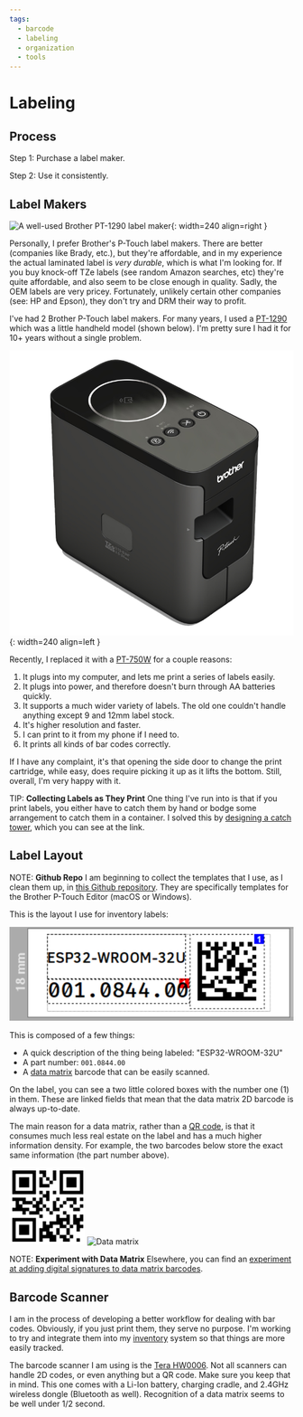 ```yaml
---
tags:
  - barcode
  - labeling
  - organization
  - tools
---
```

# Labeling

## Process

Step 1: Purchase a label maker.

Step 2: Use it consistently.

## Label Makers

![A well-used Brother PT-1290 label
maker](../img/brother-pt-1290.jpg){: width=240 align=right }

Personally, I prefer Brother's P-Touch label makers. There are better (companies like
Brady, etc.), but they're affordable, and in my experience the actual laminated
label is _very durable_, which is what I'm looking for. If you buy knock-off TZe
labels (see random Amazon searches, etc) they're quite affordable, and also seem
to be close enough in quality. Sadly, the OEM labels are very pricey.
Fortunately, unlikely certain other companies (see: HP and Epson), they don't
try and DRM their way to profit.

I've had 2 Brother P-Touch label makers. For many years, I used a
[PT-1290](https://www.brother-usa.com/products/pt1290) which was a
little handheld model (shown below). I'm pretty sure I had it for 10+
years without a single problem.

![Brother PT-750W label printer](img/brother-pt-750w.jpg){: width=240 align=left }

Recently, I replaced it with a
[PT-750W](https://www.brother-usa.com/products/PTP750W) for a couple reasons:

1. It plugs into my computer, and lets me print a series of labels easily.
2. It plugs into power, and therefore doesn't burn through AA batteries quickly.
3. It supports a much wider variety of labels. The old one couldn't handle
   anything except 9 and 12mm label stock.
4. It's higher resolution and faster.
5. I can print to it from my phone if I need to.
6. It prints all kinds of bar codes correctly.

If I have any complaint, it's that opening the side door to change the print
cartridge, while easy, does require picking it up as it lifts the bottom. Still,
overall, I'm very happy with it.

TIP: **Collecting Labels as They Print** One thing I've run into is that
if you print labels, you either have to catch them by hand or bodge some
arrangement to catch them in a container. I solved this by [designing a
catch
tower](https://www.printables.com/model/512678-label-catcher-for-brother-pt-750w),
which you can see at the link.

## Label Layout

NOTE: **Github Repo** I am beginning to collect the templates that I
use, as I clean them up, in [this Github
repository](https://github.com/rebma-io/brother-label-templates). They
are specifically templates for the Brother P-Touch Editor (macOS or
Windows). 

This is the layout I use for inventory labels:

![Inventory label for ESP32-WROOM-32U](../img/sample-inventory-label.png)

This is composed of a few things:

* A quick description of the thing being labeled: "ESP32-WROOM-32U"
* A part number: `001.0844.00`
* A [data matrix](https://en.wikipedia.org/wiki/Data_Matrix) barcode that can be
  easily scanned.

On the label, you can see a two little colored boxes with the number one (1) in
them. These are linked fields that mean that the data matrix 2D barcode is
always up-to-date.

The main reason for a data matrix, rather than a [QR
code](https://en.wikipedia.org/wiki/QR_code), is that it consumes much less real
estate on the label and has a much higher information density. For example, the
two barcodes below store the exact same information (the part number above).

![QR code](../img/sample-qr-code.png) ![Data
matrix](../img/sample-data-matrix.png)

NOTE: **Experiment with Data Matrix** Elsewhere, you can find an
[experiment at adding digital signatures to data matrix
barcodes](/projects/Signed-GS1-data-matrix/). 

## Barcode Scanner

<!-- TODO: Add picture of scanner. -->
I am in the process of developing a better workflow for dealing with bar codes.
Obviously, if you just print them, they serve no purpose. I'm working to try and
integrate them into my [inventory](inventory.md) system so that things are more
easily tracked.

The barcode scanner I am using is the [Tera
HW0006](https://tera-digital.com/products/2d-barcode-scanner-hw0006). Not all
scanners can handle 2D codes, or even anything but a QR code. Make sure you keep
that in mind. This one comes with a Li-Ion battery, charging cradle, and 2.4GHz
wireless dongle (Bluetooth as well). Recognition of a data matrix seems to be
well under 1/2 second.